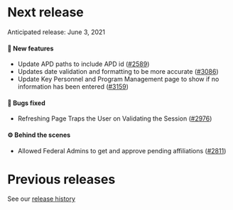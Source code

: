 # Next release

Anticipated release: June 3, 2021

#### 🚀 New features

- Update APD paths to include APD id ([#2589])
- Updates date validation and formatting to be more accurate ([#3086])
- Update Key Personnel and Program Management page to show if no information has been entered ([#3159])

#### 🐛 Bugs fixed

- Refreshing Page Traps the User on Validating the Session ([#2976])

#### ⚙️ Behind the scenes

- Allowed Federal Admins to get and approve pending affiliations ([#2811])

# Previous releases

See our [release history](https://github.com/CMSgov/eAPD/releases)

[#2589]: https://github.com/CMSgov/eAPD/issues/2589
[#2811]: https://github.com/CMSgov/eAPD/issues/2811
[#2976]: https://github.com/CMSgov/eAPD/issues/2976
[#3086]: https://github.com/CMSgov/eAPD/issues/3086
[#3159]: https://github.com/CMSgov/eAPD/issues/3159
